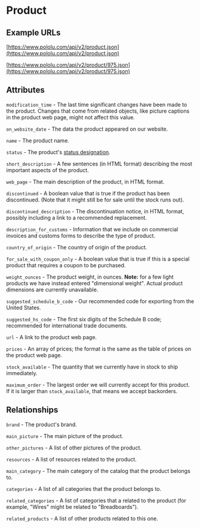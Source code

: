 # Product

## Example URLs

[https://www.pololu.com/api/v2/product.json](https://www.pololu.com/api/v2/product.json)

[https://www.pololu.com/api/v2/product/975.json](https://www.pololu.com/api/v2/product/975.json)

## Attributes

`modification_time` - The last time significant changes have been made
to the product. Changes that come from related objects, like picture
captions in the product web page, might not affect this value.

`on_website_date` - The data the product appeared on our website.

`name` - The product name.

`status` - The product's [status designation](https://www.pololu.com/product-status).

`short_description` - A few sentences (in HTML format) describing
the most important aspects of the product.

`web_page` - The main description of the product, in HTML format.

`discontinued` - A boolean value that is true if the product has been
discontinued.  (Note that it might still be for sale until the stock
runs out).

`discontinued_description` - The discontinuation notice, in HTML
format, possibly including a link to a recommended replacement.

`description_for_customs` - Information that we include on commercial
invoices and customs forms to describe the type of product.

`country_of_origin` - The country of origin of the product.

`for_sale_with_coupon_only` - A boolean value that is true if this is
a special product that requires a coupon to be purchased.

`weight_ounces` - The product weight, in ounces.  **Note:** for a few
light products we have instead entered "dimensional weight".  Actual
product dimensions are currently unavailable.

`suggested_schedule_b_code` - Our recommended code for exporting from
the United States.

`suggested_hs_code` - The first six digits of the Schedule B code;
recommended for international trade documents.

`url` - A link to the product web page.

`prices` - An array of prices; the format is the same as the table of
prices on the product web page.

`stock_available` - The quantity that we currently have in stock to
ship immediately.

`maximum_order` - The largest order we will currently accept for this
product.  If it is larger than `stock_available`, that means we
accept backorders.

## Relationships

`brand` - The product's brand.

`main_picture` - The main picture of the product.

`other_pictures` - A list of other pictures of the product.

`resources` - A list of resources related to the product.

`main_category` - The main category of the catalog that the product
belongs to.

`categories` - A list of all categories that the product belongs to.

`related_categories` - A list of categories that a related to the
product (for example, "Wires" might be related to "Breadboards").

`related_products` - A list of other products related to this one.
